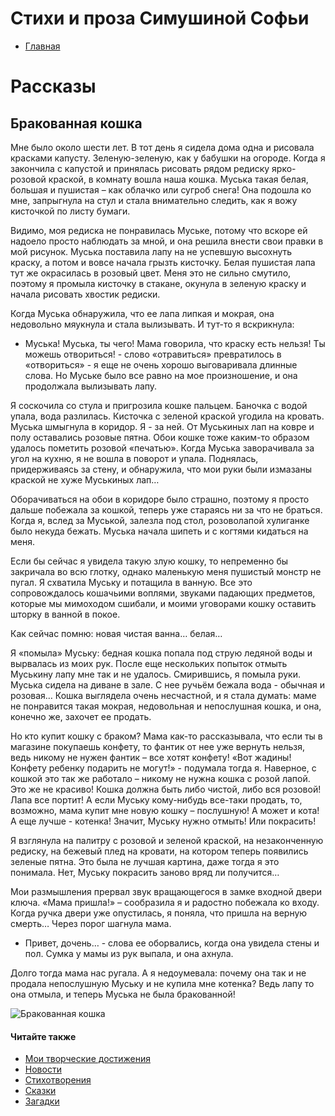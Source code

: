 # Стихи и проза Симушиной Софьи
- [Главная](https://simushinas.github.io/lit)
# Рассказы
## Бракованная кошка
Мне было около шести лет. В тот день я сидела дома одна и рисовала красками капусту. Зеленую-зеленую, как у бабушки на огороде. Когда я закончила с капустой и принялась рисовать рядом редиску ярко-розовой краской, в комнату вошла наша кошка. Муська такая белая, большая и пушистая – как облачко или сугроб снега! Она подошла ко мне, запрыгнула на стул и стала внимательно следить, как я вожу кисточкой по листу бумаги.

Видимо, моя редиска не понравилась Муське, потому что вскоре ей надоело просто наблюдать за мной, и она решила внести свои правки в мой рисунок. Муська поставила лапу на не успевшую высохнуть краску, а потом и вовсе начала грызть кисточку. Белая пушистая лапа тут же окрасилась в розовый цвет. Меня это не сильно смутило, поэтому я промыла кисточку в стакане, окунула в зеленую краску и начала рисовать хвостик редиски.

Когда Муська обнаружила, что ее лапа липкая и мокрая, она недовольно мяукнула и стала вылизывать. И тут-то я вскрикнула:
- Муська! Муська, ты чего! Мама говорила, что краску есть нельзя! Ты можешь отвориться! - слово «отравиться» превратилось в «отвориться» - я еще не очень хорошо выговаривала длинные слова. Но Муське было все равно на мое произношение, и она продолжала вылизывать лапу.
 
Я соскочила со стула и пригрозила кошке пальцем. Баночка с водой упала, вода разлилась. Кисточка с зеленой краской угодила на кровать. Муська шмыгнула в коридор. Я - за ней. От Муськиных лап на ковре и полу оставались розовые пятна. Обои кошке тоже каким-то образом удалось пометить розовой «печатью». Когда Муська заворачивала за угол на кухню, я не вошла в поворот и упала. Поднялась, придерживаясь за стену, и обнаружила, что мои руки были измазаны краской не хуже Муськиных лап…

Оборачиваться на обои в коридоре было страшно, поэтому я просто дальше побежала за кошкой, теперь уже стараясь ни за что не браться. Когда я, вслед за Муськой, залезла под стол, розоволапой хулиганке было некуда бежать. Муська начала шипеть и с когтями кидаться на меня.

Если бы сейчас я увидела такую злую кошку, то непременно бы закричала во всю глотку, однако маленькую меня пушистый монстр не пугал. Я схватила Муську и потащила в ванную. Все это сопровождалось кошачьими воплями, звуками падающих предметов, которые мы мимоходом сшибали, и моими уговорами кошку оставить шторку в ванной в покое.

Как сейчас помню: новая чистая ванна… белая…

Я «помыла» Муську: бедная кошка попала под струю ледяной воды и вырвалась из моих рук. После еще нескольких попыток отмыть Муськину лапу мне так и не удалось.
Смирившись, я помыла руки. Муська сидела на диване в зале. С нее ручьём бежала вода - обычная и розовая… Кошка выглядела очень несчастной, и я стала думать: маме не понравится такая мокрая, недовольная и непослушная кошка, и она, конечно же, захочет ее продать.

Но кто купит кошку с браком? Мама как-то рассказывала, что если ты в магазине покупаешь конфету, то фантик от нее уже вернуть нельзя, ведь никому не нужен фантик – все хотят конфету! «Вот жадины! Конфету ребенку подарить не могут!» - подумала тогда я.  Наверное, с кошкой это так же работало – никому не нужна кошка с розой лапой. Это же не красиво! Кошка должна быть либо чистой, либо вся розовой! Лапа все портит! А если Муську кому-нибудь все-таки продать, то, возможно, мама купит мне новую кошку – послушную! А может и кота! А еще лучше - котенка! Значит, Муську нужно отмыть! Или покрасить!

Я взглянула на палитру с розовой и зеленой краской, на незаконченную редиску, на бежевый плед на кровати, на котором теперь появились зеленые пятна. Это была не лучшая картина, даже тогда я это понимала. Нет, Муську покрасить заново вряд ли получится…

Мои размышления прервал звук вращающегося в замке входной двери ключа. «Мама пришла!» – сообразила я и радостно побежала ко входу. Когда ручка двери уже опустилась, я поняла, что пришла на верную смерть…
Через порог шагнула мама.
- Привет, дочень… - слова ее оборвались, когда она увидела стены и пол. Сумка у мамы из рук выпала, и она ахнула.

Долго тогда мама нас ругала. А я недоумевала: почему она так и не продала непослушную Муську и не купила мне котенка? Ведь лапу то она отмыла, и теперь Муська не была бракованной!

![Бракованная кошка](https://simushinas.github.io/lit/photo1684505992.jpeg)

#### Читайте также
- [Мои творческие достижения](https://simushinas.github.io/lit/successes)
- [Новости](https://simushinas.github.io/lit/news)
- [Стихотворения](https://simushinas.github.io/lit/poems)
- [Сказки](https://simushinas.github.io/lit/tales)
- [Загадки](https://simushinas.github.io/lit/puzzles)
